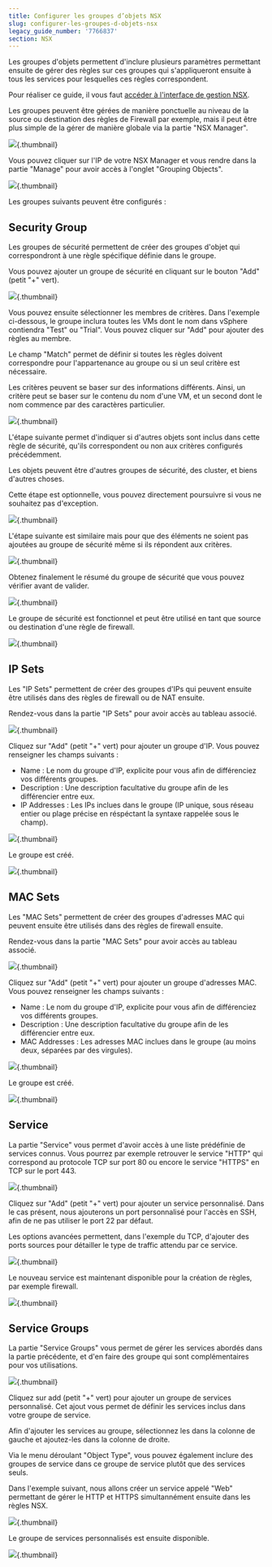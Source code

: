 ```yaml
---
title: Configurer les groupes d’objets NSX
slug: configurer-les-groupes-d-objets-nsx
legacy_guide_number: '7766837'
section: NSX
---
```





Les groupes d'objets permettent d'inclure plusieurs paramètres permettant ensuite de gérer des règles sur ces groupes qui s'appliqueront ensuite à tous les services pour lesquelles ces règles correspondent.

Pour réaliser ce guide, il vous faut [accéder à l'interface de gestion NSX]({legacy}7766338).

Les groupes peuvent être gérées de manière ponctuelle au niveau de la source ou destination des règles de Firewall par exemple, mais il peut être plus simple de la gérer de manière globale via la partie "NSX Manager".

![](images/NSXHome.PNG){.thumbnail}

Vous pouvez cliquer sur l'IP de votre NSX Manager et vous rendre dans la partie "Manage" pour avoir accès à l'onglet "Grouping Objects".

![](images/GroupingObjects.PNG){.thumbnail}

Les groupes suivants peuvent être configurés :

Security Group
--------------

Les groupes de sécurité permettent de créer des groupes d'objet qui correspondront à une règle spécifique définie dans le groupe.

Vous pouvez ajouter un groupe de sécurité en cliquant sur le bouton "Add" (petit "+" vert).

![](images/AddSecurityGroup.PNG){.thumbnail}

Vous pouvez ensuite sélectionner les membres de critères. Dans l'exemple ci-dessous, le groupe inclura toutes les VMs dont le nom dans vSphere contiendra "Test" ou "Trial". Vous pouvez cliquer sur "Add" pour ajouter des règles au membre.

Le champ "Match" permet de définir si toutes les règles doivent correspondre pour l'appartenance au groupe ou si un seul critère est nécessaire.

Les critères peuvent se baser sur des informations différents. Ainsi, un critère peut se baser sur le contenu du nom d'une VM, et un second dont le nom commence par des caractères particulier.

![](images/DefineDynamicMembership.PNG){.thumbnail}

L'étape suivante permet d'indiquer si d'autres objets sont inclus dans cette règle de sécurité, qu'ils correspondent ou non aux critères configurés précédemment.

Les objets peuvent être d'autres groupes de sécurité, des cluster, et biens d'autres choses.

Cette étape est optionnelle, vous pouvez directement poursuivre si vous ne souhaitez pas d'exception.

![](images/selectObjectToInclude.PNG){.thumbnail}

L'étape suivante est similaire mais pour que des éléments ne soient pas ajoutées au groupe de sécurité même si ils répondent aux critères.

![](images/SelectObjectsToExclude.PNG){.thumbnail}

Obtenez finalement le résumé du groupe de sécurité que vous pouvez vérifier avant de valider.

![](images/ReadyToComplete.PNG){.thumbnail}

Le groupe de sécurité est fonctionnel et peut être utilisé en tant que source ou destination d'une règle de firewall.

![](images/Result.PNG){.thumbnail}

IP Sets
-------

Les "IP Sets" permettent de créer des groupes d'IPs qui peuvent ensuite être utilisés dans des règles de firewall ou de NAT ensuite.

Rendez-vous dans la partie "IP Sets" pour avoir accès au tableau associé.

![](images/IPSets.PNG){.thumbnail}

Cliquez sur "Add" (petit "+" vert) pour ajouter un groupe d'IP. Vous pouvez renseigner les champs suivants :

- Name : Le nom du groupe d'IP, explicite pour vous afin de différenciez vos différents groupes.
- Description : Une description facultative du groupe afin de les différencier entre eux.
- IP Addresses : Les IPs inclues dans le groupe (IP unique, sous réseau entier ou plage précise en réspéctant la syntaxe rappelée sous le champ).

![](images/NewIPSets.PNG){.thumbnail}

Le groupe est créé.

![](images/SummaryIPSets.PNG){.thumbnail}

MAC Sets
--------

Les "MAC Sets" permettent de créer des groupes d'adresses MAC qui peuvent ensuite être utilisés dans des règles de firewall ensuite.

Rendez-vous dans la partie "MAC Sets" pour avoir accès au tableau associé.

![](images/MACSets.PNG){.thumbnail}

Cliquez sur "Add" (petit "+" vert) pour ajouter un groupe d'adresses MAC. Vous pouvez renseigner les champs suivants :

- Name : Le nom du groupe d'IP, explicite pour vous afin de différenciez vos différents groupes.
- Description : Une description facultative du groupe afin de les différencier entre eux.
- MAC Addresses : Les adresses MAC inclues dans le groupe (au moins deux, séparées par des virgules).

![](images/NewMACSet.PNG){.thumbnail}

Le groupe est créé.

![](images/SummaryMACSets.PNG){.thumbnail}

Service
-------

La partie "Service" vous permet d'avoir accès à une liste prédéfinie de services connus. Vous pourrez par exemple retrouver le service "HTTP" qui correspond au protocole TCP sur port 80 ou encore le service "HTTPS" en TCP sur le port 443.

![](images/Service.PNG){.thumbnail}

Cliquez sur "Add" (petit "+" vert) pour ajouter un service personnalisé. Dans le cas présent, nous ajouterons un port personnalisé pour l'accès en SSH, afin de ne pas utiliser le port 22 par défaut.

Les options avancées permettent, dans l'exemple du TCP, d'ajouter des ports sources pour détailler le type de traffic attendu par ce service.

![](images/AddService.PNG){.thumbnail}

Le nouveau service est maintenant disponible pour la création de règles, par exemple firewall.

![](images/SummaryService.PNG){.thumbnail}

Service Groups
--------------

La partie "Service Groups" vous permet de gérer les services abordés dans la partie précédente, et d'en faire des groupe qui sont complémentaires pour vos utilisations.

![](images/ServiceGroups.PNG){.thumbnail}

Cliquez sur add (petit "+" vert) pour ajouter un groupe de services personnalisé. Cet ajout vous permet de définir les services inclus dans votre groupe de service.

Afin d'ajouter les services au groupe, sélectionnez les dans la colonne de gauche et ajoutez-les dans la colonne de droite.

Via le menu déroulant "Object Type", vous pouvez également inclure des groupes de service dans ce groupe de service plutôt que des services seuls.

Dans l'exemple suivant, nous allons créer un service appelé "Web" permettant de gérer le HTTP et HTTPS simultannément ensuite dans les règles NSX.

![](images/AddServiceGroups.PNG){.thumbnail}

Le groupe de services personnalisés est ensuite disponible.

![](images/SummaryServiceGroups.PNG){.thumbnail}
